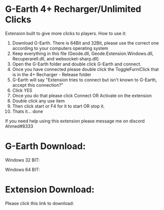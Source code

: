 # G-Earth 4+ Recharger/Unlimited Clicks
Extension built to give more clicks to players. How to use it:

1. Download G-Earth. There is 64Bit and 32Bit, please use the correct one according to your computers operating system
2. Keep everything in this file (Geode.dll, Geode.Extension.Windows.dll, Recuperarell.dll, and websocket-sharp.dll)
3. Open the G-Earth folder and double click G-Earth and connect.
4. Once you have connected please double click the ToggleFurniClick that is in the 4+ Recharger - Release folder
5. G-Earth will say "Extension tries to connect but isn't known to G-Earth, accept this connection?"
6. Click YES
7. Once you do that please click Connect OR Activate on the extension
8. Double click any use item
9. Then click start or F4 for it to start OR stop it.
10. Thats it... done

If you need help using this extension please message me on discord Ahmed#8333

# G-Earth Download:

Windows 32 BIT: 

Windows 64 BIT: 

# Extension Download:

Please click this link to download: 
